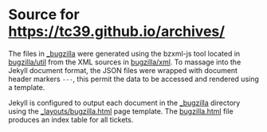 # Source for https://tc39.github.io/archives/

The files in [_bugzilla](_bugzilla) were generated using the bzxml-js tool located in [bugzilla/util](../bugzilla/util)
from the XML sources in [bugzilla/xml](../bugzilla/xml). To massage into the Jekyll document format, the JSON files were
wrapped with document header markers `---`, this permit the data to be accessed and rendered using a template.

Jekyll is configured to output each document in the [_bugzilla](_bugzilla) directory using the
[_layouts/bugzilla.html](_layouts/bugzilla.html) page template. The [bugzilla.html](bugzilla.html) file produces an
index table for all tickets.
